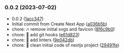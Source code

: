 ## <small>0.0.2 (2023-07-02)</small>

* 0.0.2 ([1acc347](https://github.com/jcodev2/delicias-upao/commit/1acc347))
* Initial commit from Create Next App ([a036b5b](https://github.com/jcodev2/delicias-upao/commit/a036b5b))
* chore: :fire: remove initial svgs and favicon ([8f6c9b0](https://github.com/jcodev2/delicias-upao/commit/8f6c9b0))
* chore: :rotating_light: add git hooks ([e61d823](https://github.com/jcodev2/delicias-upao/commit/e61d823))
* chore: :rotating_light: add linters ([9e042db](https://github.com/jcodev2/delicias-upao/commit/9e042db))
* chore: :tada: clean initial code of nextjs project ([29491fe](https://github.com/jcodev2/delicias-upao/commit/29491fe))



